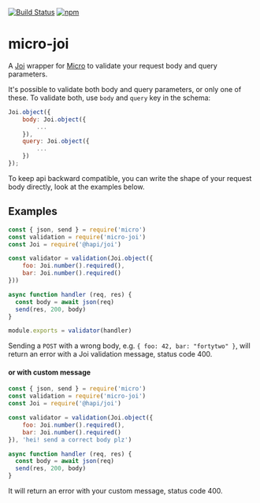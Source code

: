 [![Build Status](https://travis-ci.org/stearm/micro-joi.svg?branch=master)](https://travis-ci.org/stearm/micro-joi) [![npm](https://img.shields.io/npm/v/micro-joi.svg)](https://www.npmjs.com/package/micro-joi)
# micro-joi
A [Joi](https://github.com/hapijs/joi) wrapper for [Micro](https://github.com/zeit/micro) to validate your request body and query parameters.

It's possible to validate both body and query parameters, or only one of these.
To validate both, use `body` and `query` key in the schema:
```javascript
Joi.object({
    body: Joi.object({
        ...
    }),
    query: Joi.object({
        ...
    })
});
```
To keep api backward compatible, you can write the shape of your request body directly, look at the examples below.

## Examples

```javascript
const { json, send } = require('micro')
const validation = require('micro-joi')
const Joi = require('@hapi/joi')

const validator = validation(Joi.object({
    foo: Joi.number().required(),
    bar: Joi.number().required()
}))

async function handler (req, res) {
  const body = await json(req)
  send(res, 200, body)
}

module.exports = validator(handler)
```

Sending a `POST` with a wrong body, e.g. ```{ foo: 42, bar: "fortytwo" }```, will return an error with a Joi validation message, status code 400.

#### or with custom message

```javascript
const { json, send } = require('micro')
const validation = require('micro-joi')
const Joi = require('@hapi/joi')

const validator = validation(Joi.object({
    foo: Joi.number().required(),
    bar: Joi.number().required()
}), 'hei! send a correct body plz')

async function handler (req, res) {
  const body = await json(req)
  send(res, 200, body)
}
```

It will return an error with your custom message, status code 400.
